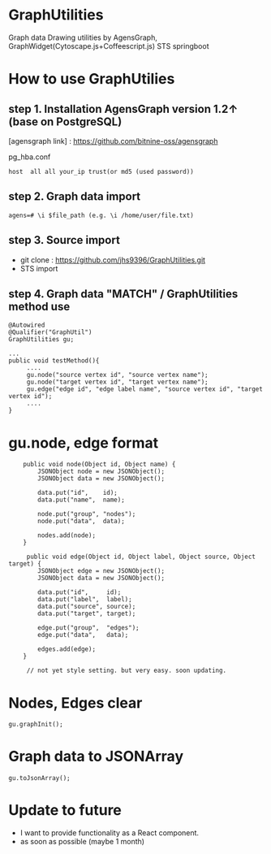 # GraphUtilities
Graph data Drawing utilities by AgensGraph, GraphWidget(Cytoscape.js+Coffeescript.js)
STS springboot

# How to use GraphUtilies 
## step 1. Installation AgensGraph version 1.2↑ (base on PostgreSQL)
[agensgraph link] : https://github.com/bitnine-oss/agensgraph

pg_hba.conf
````
host  all all your_ip trust(or md5 (used password))
````

## step 2. Graph data import
````
agens=# \i $file_path (e.g. \i /home/user/file.txt)

````

## step 3. Source import 
- git clone : https://github.com/jhs9396/GraphUtilities.git
- STS import

## step 4. Graph data "MATCH" / GraphUtilities method use

````
@Autowired
@Qualifier("GraphUtil")
GraphUtilities gu;

...
public void testMethod(){
     ....
     gu.node("source vertex id", "source vertex name");
     gu.node("target vertex id", "target vertex name");
     gu.edge("edge id", "edge label name", "source vertex id", "target vertex id");
     ....
}
````
# gu.node, edge format

````
	public void node(Object id, Object name) {
		JSONObject node = new JSONObject();
		JSONObject data = new JSONObject();
		
		data.put("id",    id);
		data.put("name",  name);
		
		node.put("group", "nodes");
		node.put("data",  data);
		
		nodes.add(node);
	}
     
     public void edge(Object id, Object label, Object source, Object target) {
		JSONObject edge = new JSONObject();
		JSONObject data = new JSONObject();
		
		data.put("id",     id);
		data.put("label",  label);
		data.put("source", source);
		data.put("target", target);
		
		edge.put("group",  "edges");
		edge.put("data",   data);
		
		edges.add(edge);
	}
     
     // not yet style setting. but very easy. soon updating.
````



# Nodes, Edges clear

````
gu.graphInit();
````

# Graph data to JSONArray

````
gu.toJsonArray();
````

# Update to future
- I want to provide functionality as a React component. 
- as soon as possible (maybe 1 month)

